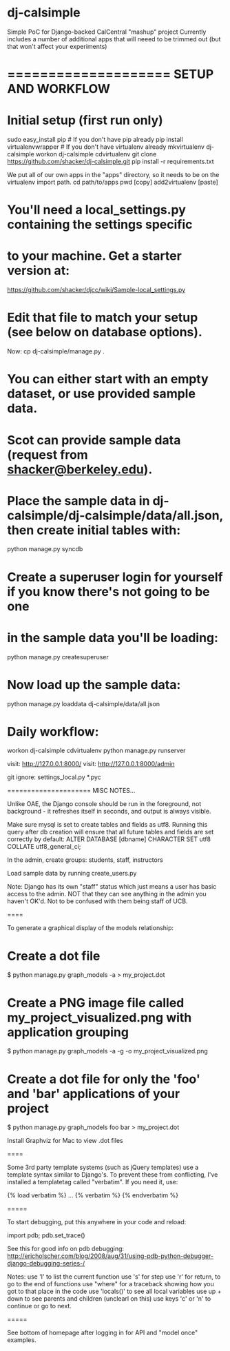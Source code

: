 dj-calsimple
=========

Simple PoC for Django-backed CalCentral "mashup" project
Currently includes a number of additional apps that will neeed to be trimmed
out (but that won't affect your experiments)

====================
SETUP AND WORKFLOW
====================

# Initial setup (first run only)

sudo easy_install pip   # If you don't have pip already
pip install virtualenvwrapper   # If you don't have virtualenv already
mkvirtualenv dj-calsimple
workon dj-calsimple
cdvirtualenv
git clone https://github.com/shacker/dj-calsimple.git
pip install -r requirements.txt


We put all of our own apps in the "apps" directory, so it needs to be on the virtualenv import path.
    cd path/to/apps
    pwd [copy]
    add2virtualenv [paste]

# You'll need a local_settings.py containing the settings specific
# to your machine. Get a starter version at:
https://github.com/shacker/djcc/wiki/Sample-local_settings.py
# Edit that file to match your setup (see below on database options).

Now:
cp dj-calsimple/manage.py .

# You can either start with an empty dataset, or use provided sample data.
# Scot can provide sample data (request from shacker@berkeley.edu).
# Place the sample data in dj-calsimple/dj-calsimple/data/all.json, then create initial tables with:

python manage.py syncdb

# Create a superuser login for yourself if you know there's not going to be one
# in the sample data you'll be loading:

python manage.py createsuperuser

# Now load up the sample data:
python manage.py loaddata dj-calsimple/data/all.json

# Daily workflow:

workon dj-calsimple
cdvirtualenv
python manage.py runserver

visit: http://127.0.0.1:8000/
visit: http://127.0.0.1:8000/admin

git ignore:
    settings_local.py
    *.pyc



=====================
MISC NOTES...

Unlike OAE, the Django console should be run in the foreground, not background - it refreshes itself in seconds, and output is always visible.

Make sure mysql is set to create tables and fields as utf8. Running this query after db creation will ensure that all future tables and fields are set correctly by default:
ALTER DATABASE [dbname] CHARACTER SET utf8 COLLATE utf8_general_ci;

In the admin, create groups: students, staff, instructors

Load sample data by running create_users.py

Note: Django has its own "staff" status which just means a user has basic access to the admin. NOT that they can see anything in the admin you haven't OK'd. Not to be confused with them being staff of UCB.

====

To generate a graphical display of the models relationship:

# Create a dot file
$ python manage.py graph_models -a > my_project.dot

# Create a PNG image file called my_project_visualized.png with application grouping
$ python manage.py graph_models -a -g -o my_project_visualized.png

# Create a dot file for only the 'foo' and 'bar' applications of your project
$ python manage.py graph_models foo bar > my_project.dot

Install Graphviz for Mac to view .dot files

====

Some 3rd party template systems (such as jQuery templates) use a template syntax similar to Django's. To prevent these from conflicting, I've installed a templatetag called "verbatim". If you need it, use:

{% load verbatim %}
...
{% verbatim %}
{% endverbatim %}

=====

To start debugging, put this anywhere in your code and reload:

import pdb; pdb.set_trace()

See this for good info on pdb debugging:
http://ericholscher.com/blog/2008/aug/31/using-pdb-python-debugger-django-debugging-series-/

Notes:
use 'l' to list the current function
use 's' for step
use 'r' for return, to go to the end of functions
use "where" for a traceback showing how you got to that place in the code
use 'locals()' to see all local variables
use up + down to see parents and children (unclearl on this)
use keys 'c' or 'n' to continue or go to next.

=====

See bottom of homepage after logging in for API and "model once" examples.
